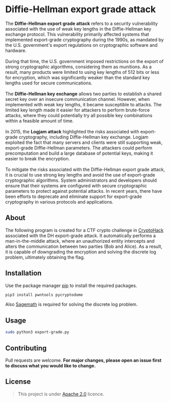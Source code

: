 # Diffie-Hellman export grade attack

The **Diffie-Hellman export grade attack** refers to a security vulnerability associated with the use of weak key lengths in the Diffie-Hellman key exchange protocol. This vulnerability primarily affected systems that implemented export-grade cryptography during the 1990s, as mandated by the U.S. government's export regulations on cryptographic software and hardware. \
\
During that time, the U.S. government imposed restrictions on the export of strong cryptographic algorithms, considering them as munitions. As a result, many products were limited to using key lengths of 512 bits or less for encryption, which was significantly weaker than the standard key lengths used for secure communications. \
\
The **Diffie-Hellman key exchange** allows two parties to establish a shared secret key over an insecure communication channel. However, when implemented with weak key lengths, it became susceptible to attacks. The limited key length made it easier for attackers to perform brute-force attacks, where they could potentially try all possible key combinations within a feasible amount of time. \
\
In 2015, the **Logjam attack** highlighted the risks associated with export-grade cryptography, including Diffie-Hellman key exchange. Logjam exploited the fact that many servers and clients were still supporting weak, export-grade Diffie-Hellman parameters. The attackers could perform precomputation and build a large database of potential keys, making it easier to break the encryption. \
\
To mitigate the risks associated with the Diffie-Hellman export grade attack, it is crucial to use strong key lengths and avoid the use of export-grade cryptographic algorithms. System administrators and developers should ensure that their systems are configured with secure cryptographic parameters to protect against potential attacks. In recent years, there have been efforts to deprecate and eliminate support for export-grade cryptography in various protocols and applications.

## About
The following program is created for a CTF crypto challenge in [CryptoHack](https://cryptohack.org/) associated with the DH export-grade attack. It automatically performs a man-in-the-middle attack, where an unauthorized entity intercepts and alters the communication between two parties (Bob and Alice). As a result, it is capable of downgrading the encryption and solving the discrete log problem, ultimately obtaining the flag.

## Installation

Use the package manager [pip](https://pip.pypa.io/en/stable/) to install the required packages.

```bash
pip3 install pwntools pycryptodome
```

Also [Sagemath](https://www.sagemath.org/) is required for solving the discrete log problem.

## Usage

```bash
sudo python3 export-grade.py
```

## Contributing

Pull requests are welcome. **For major changes, please open an issue first
to discuss what you would like to change.**

## License

>This project is under [Apache 2.0](https://choosealicense.com/licenses/apache-2.0/) licence.
